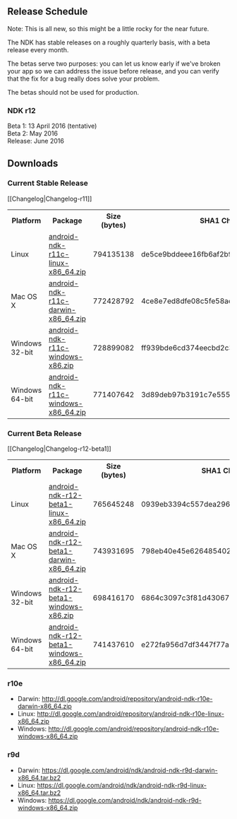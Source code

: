 Release Schedule
----------------

Note: This is all new, so this might be a little rocky for the near future.

The NDK has stable releases on a roughly quarterly basis, with a beta release every month.

The betas serve two purposes: you can let us know early if we've broken your app so we can address the issue before release, and you can verify that the fix for a bug really does solve your problem.

The betas should not be used for production.

### NDK r12

Beta 1: 13 April 2016 (tentative)  
Beta 2: May 2016  
Release: June 2016

Downloads
---------

### Current Stable Release

[[Changelog|Changelog-r11]]

<table>
  <tr>
    <th>Platform</th>
    <th>Package</th>
    <th>Size (bytes)</th>
    <th>SHA1 Checksum</th>
  </tr>
  <tr>
    <td>Linux</td>
    <td><a href="http://dl.google.com/android/repository/android-ndk-r11c-linux-x86_64.zip">android-ndk-r11c-linux-x86_64.zip</a></td>
    <td>794135138</td>
    <td>de5ce9bddeee16fb6af2b9117e9566352aa7e279</td>
  </tr>
  <tr>
    <td>Mac OS X</td>
    <td><a href="http://dl.google.com/android/repository/android-ndk-r11c-darwin-x86_64.zip">android-ndk-r11c-darwin-x86_64.zip</a></td>
    <td>772428792</td>
    <td>4ce8e7ed8dfe08c5fe58aedf7f46be2a97564696</td>
  </tr>
  <tr>
    <td>Windows 32-bit</td>
    <td><a href="http://dl.google.com/android/repository/android-ndk-r11c-windows-x86.zip">android-ndk-r11c-windows-x86.zip</a></td>
    <td>728899082</td>
    <td>ff939bde6cd374eecbd2c3b2ad218697f9a5038c</td>
  </tr>
  <tr>
    <td>Windows 64-bit</td>
    <td><a href="http://dl.google.com/android/repository/android-ndk-r11c-windows-x86_64.zip">android-ndk-r11c-windows-x86_64.zip</a></td>
    <td>771407642</td>
    <td>3d89deb97b3191c7e5555f1313ad35059479f071</td>
  </tr>
</table>

### Current Beta Release

[[Changelog|Changelog-r12-beta1]]

<table>
  <tr>
    <th>Platform</th>
    <th>Package</th>
    <th>Size (bytes)</th>
    <th>SHA1 Checksum</th>
  </tr>
  <tr>
    <td>Linux</td>
    <td><a href="http://dl.google.com/android/repository/android-ndk-r12-beta1-linux-x86_64.zip">android-ndk-r12-beta1-linux-x86_64.zip</a></td>
    <td>765645248</td>
    <td>0939eb3394c557dea296257b6bd15341c6395948</td>
  </tr>
  <tr>
    <td>Mac OS X</td>
    <td><a href="http://dl.google.com/android/repository/android-ndk-r12-beta1-darwin-x86_64.zip">android-ndk-r12-beta1-darwin-x86_64.zip</a></td>
    <td>743931695</td>
    <td>798eb40e45e62648540297de16998c7f7f1c37ac</td>
  </tr>
  <tr>
    <td>Windows 32-bit</td>
    <td><a href="http://dl.google.com/android/repository/android-ndk-r12-beta1-windows-x86.zip">android-ndk-r12-beta1-windows-x86.zip</a></td>
    <td>698416170</td>
    <td>6864c3097c3f81d43067649fad88601c4b555f21</td>
  </tr>
  <tr>
    <td>Windows 64-bit</td>
    <td><a href="http://dl.google.com/android/repository/android-ndk-r12-beta1-windows-x86_64.zip">android-ndk-r12-beta1-windows-x86_64.zip</a></td>
    <td>741437610</td>
    <td>e272fa956d7df3447f77a2edc165e25793582273</td>
  </tr>
</table>

### r10e

* Darwin: http://dl.google.com/android/repository/android-ndk-r10e-darwin-x86_64.zip
* Linux: http://dl.google.com/android/repository/android-ndk-r10e-linux-x86_64.zip
* Windows: http://dl.google.com/android/repository/android-ndk-r10e-windows-x86_64.zip

### r9d

* Darwin: https://dl.google.com/android/ndk/android-ndk-r9d-darwin-x86_64.tar.bz2
* Linux: https://dl.google.com/android/ndk/android-ndk-r9d-linux-x86_64.tar.bz2
* Windows: https://dl.google.com/android/ndk/android-ndk-r9d-windows-x86_64.zip
